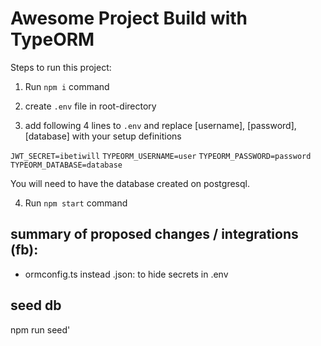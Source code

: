# Awesome Project Build with TypeORM

Steps to run this project:

1. Run `npm i` command

2. create `.env` file in root-directory
3. add following 4 lines to `.env` and replace [username], [password], [database] with your setup definitions

`JWT_SECRET=ibetiwill`
`TYPEORM_USERNAME=user`
`TYPEORM_PASSWORD=password`
`TYPEORM_DATABASE=database`

You will need to have the database created on postgresql.

4. Run `npm start` command

## summary of proposed changes / integrations (fb):
- ormconfig.ts instead .json: to hide secrets in .env

## seed db
npm run seed'
